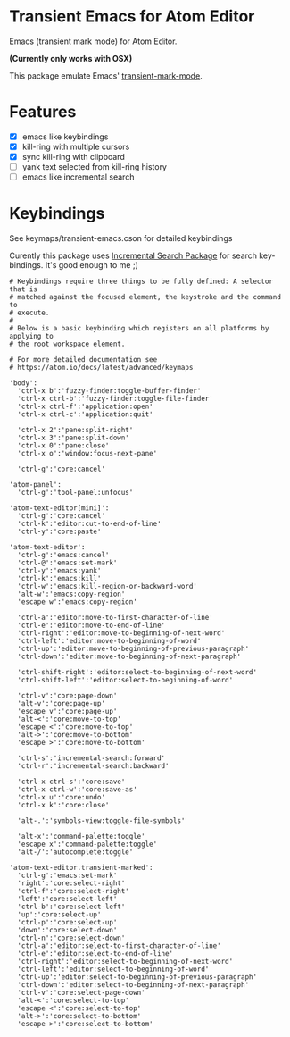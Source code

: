 Transient Emacs for Atom Editor
===============================

Emacs (transient mark mode) for Atom Editor.

**(Currently only works with OSX)**

This package emulate Emacs'
[transient-mark-mode](http://www.emacswiki.org/emacs/TransientMarkMode).

Features
========

- [x] emacs like keybindings
- [x] kill-ring with multiple cursors
- [x] sync kill-ring with clipboard
- [ ] yank text selected from kill-ring history
- [ ] emacs like incremental search

Keybindings
===========

See keymaps/transient-emacs.cson for detailed keybindings

Curently this package uses [Incremental Search Package](https://atom.io/packages/incremental-search)
for search key-bindings.
It's good enough to me ;)

```coffee-script
# Keybindings require three things to be fully defined: A selector that is
# matched against the focused element, the keystroke and the command to
# execute.
#
# Below is a basic keybinding which registers on all platforms by applying to
# the root workspace element.

# For more detailed documentation see
# https://atom.io/docs/latest/advanced/keymaps

'body':
  'ctrl-x b':'fuzzy-finder:toggle-buffer-finder'
  'ctrl-x ctrl-b':'fuzzy-finder:toggle-file-finder'
  'ctrl-x ctrl-f':'application:open'
  'ctrl-x ctrl-c':'application:quit'

  'ctrl-x 2':'pane:split-right'
  'ctrl-x 3':'pane:split-down'
  'ctrl-x 0':'pane:close'
  'ctrl-x o':'window:focus-next-pane'

  'ctrl-g':'core:cancel'

'atom-panel':
  'ctrl-g':'tool-panel:unfocus'

'atom-text-editor[mini]':
  'ctrl-g':'core:cancel'
  'ctrl-k':'editor:cut-to-end-of-line'
  'ctrl-y':'core:paste'

'atom-text-editor':
  'ctrl-g':'emacs:cancel'
  'ctrl-@':'emacs:set-mark'
  'ctrl-y':'emacs:yank'
  'ctrl-k':'emacs:kill'
  'ctrl-w':'emacs:kill-region-or-backward-word'
  'alt-w':'emacs:copy-region'
  'escape w':'emacs:copy-region'

  'ctrl-a':'editor:move-to-first-character-of-line'
  'ctrl-e':'editor:move-to-end-of-line'
  'ctrl-right':'editor:move-to-beginning-of-next-word'
  'ctrl-left':'editor:move-to-beginning-of-word'
  'ctrl-up':'editor:move-to-beginning-of-previous-paragraph'
  'ctrl-down':'editor:move-to-beginning-of-next-paragraph'

  'ctrl-shift-right':'editor:select-to-beginning-of-next-word'
  'ctrl-shift-left':'editor:select-to-beginning-of-word'

  'ctrl-v':'core:page-down'
  'alt-v':'core:page-up'
  'escape v':'core:page-up'
  'alt-<':'core:move-to-top'
  'escape <':'core:move-to-top'
  'alt->':'core:move-to-bottom'
  'escape >':'core:move-to-bottom'

  'ctrl-s':'incremental-search:forward'
  'ctrl-r':'incremental-search:backward'

  'ctrl-x ctrl-s':'core:save'
  'ctrl-x ctrl-w':'core:save-as'
  'ctrl-x u':'core:undo'
  'ctrl-x k':'core:close'

  'alt-.':'symbols-view:toggle-file-symbols'

  'alt-x':'command-palette:toggle'
  'escape x':'command-palette:toggle'
  'alt-/':'autocomplete:toggle'

'atom-text-editor.transient-marked':
  'ctrl-g':'emacs:set-mark'
  'right':'core:select-right'
  'ctrl-f':'core:select-right'
  'left':'core:select-left'
  'ctrl-b':'core:select-left'
  'up':'core:select-up'
  'ctrl-p':'core:select-up'
  'down':'core:select-down'
  'ctrl-n':'core:select-down'
  'ctrl-a':'editor:select-to-first-character-of-line'
  'ctrl-e':'editor:select-to-end-of-line'
  'ctrl-right':'editor:select-to-beginning-of-next-word'
  'ctrl-left':'editor:select-to-beginning-of-word'
  'ctrl-up':'editor:select-to-beginning-of-previous-paragraph'
  'ctrl-down':'editor:select-to-beginning-of-next-paragraph'
  'ctrl-v':'core:select-page-down'
  'alt-<':'core:select-to-top'
  'escape <':'core:select-to-top'
  'alt->':'core:select-to-bottom'
  'escape >':'core:select-to-bottom'


```
